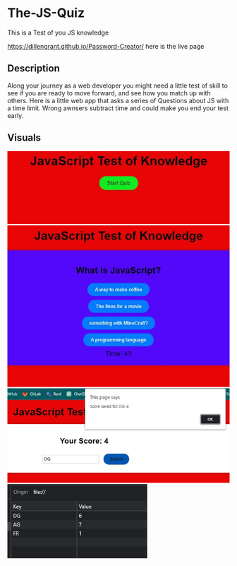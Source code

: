 # The-JS-Quiz
This is a Test of you JS knowledge

https://dillengrant.github.io/Password-Creator/ here is the live page

## Description

Along your journey as a web developer you might need a little test of skill to see if you are ready to move forward, and see how you match up with others.
Here is a little web app that asks a series of Questions about JS with a time limit. Wrong awnsers subtract time and could make you end your test early.


## Visuals

![main page](/assets/images/start.JPG)
![question](/assets/images/Qs.JPG)
![alert](/assets/images/alert.JPG)
![stored-scores](/assets/images/stored-scores.JPG)